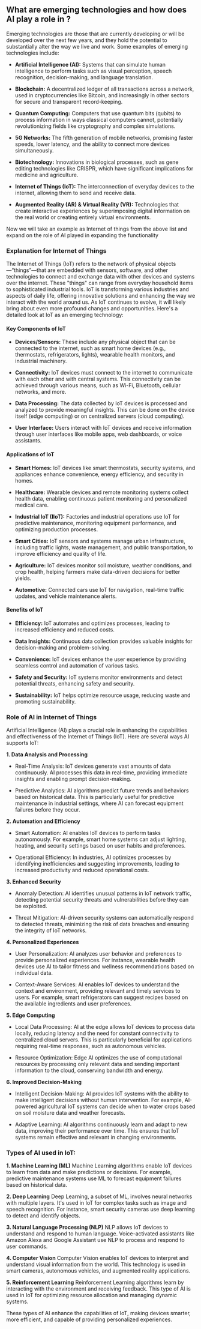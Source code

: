 ## What are emerging technologies and how does AI play a role in ?

Emerging technologies are those that are currently developing or will be developed over the next few years, and they hold the potential to substantially alter the way we live and work. Some examples of emerging technologies include:

- **Artificial Intelligence (AI):** Systems that can simulate human intelligence to perform tasks such as visual perception, speech recognition, decision-making, and language translation.

- **Blockchain:** A decentralized ledger of all transactions across a network, used in cryptocurrencies like Bitcoin, and increasingly in other sectors for secure and transparent record-keeping.

- **Quantum Computing:** Computers that use quantum bits (qubits) to process information in ways classical computers cannot, potentially revolutionizing fields like cryptography and complex simulations.

- **5G Networks:** The fifth generation of mobile networks, promising faster speeds, lower latency, and the ability to connect more devices simultaneously.

- **Biotechnology:** Innovations in biological processes, such as gene editing technologies like CRISPR, which have significant implications for medicine and agriculture.

- **Internet of Things (IoT):** The interconnection of everyday devices to the internet, allowing them to send and receive data.

- **Augmented Reality (AR) & Virtual Reality (VR):** Technologies that create interactive experiences by superimposing digital information on the real world or creating entirely virtual environments.

Now we will take an example as Internet of things from the above list and expand on the role of AI played in expanding the functionality

### Explanation for Internet of Things
The Internet of Things (IoT) refers to the network of physical objects—“things”—that are embedded with sensors, software, and other technologies to connect and exchange data with other devices and systems over the internet. These "things" can range from everyday household items to sophisticated industrial tools. IoT is transforming various industries and aspects of daily life, offering innovative solutions and enhancing the way we interact with the world around us. As IoT continues to evolve, it will likely bring about even more profound changes and opportunities. Here's a detailed look at IoT as an emerging technology:

#### Key Components of IoT
- **Devices/Sensors:** These include any physical object that can be connected to the internet, such as smart home devices (e.g., thermostats, refrigerators, lights), wearable health monitors, and industrial machinery.

- **Connectivity:** IoT devices must connect to the internet to communicate with each other and with central systems. This connectivity can be achieved through various means, such as Wi-Fi, Bluetooth, cellular networks, and more.

- **Data Processing:** The data collected by IoT devices is processed and analyzed to provide meaningful insights. This can be done on the device itself (edge computing) or on centralized servers (cloud computing).

- **User Interface:** Users interact with IoT devices and receive information through user interfaces like mobile apps, web dashboards, or voice assistants.

#### Applications of IoT

- **Smart Homes:** IoT devices like smart thermostats, security systems, and appliances enhance convenience, energy efficiency, and security in homes.

- **Healthcare:** Wearable devices and remote monitoring systems collect health data, enabling continuous patient monitoring and personalized medical care.

- **Industrial IoT (IIoT):** Factories and industrial operations use IoT for predictive maintenance, monitoring equipment performance, and optimizing production processes.

- **Smart Cities:** IoT sensors and systems manage urban infrastructure, including traffic lights, waste management, and public transportation, to improve efficiency and quality of life.

- **Agriculture:** IoT devices monitor soil moisture, weather conditions, and crop health, helping farmers make data-driven decisions for better yields.

- **Automotive:** Connected cars use IoT for navigation, real-time traffic updates, and vehicle maintenance alerts.

#### Benefits of IoT

- **Efficiency:** IoT automates and optimizes processes, leading to increased efficiency and reduced costs.

- **Data Insights:** Continuous data collection provides valuable insights for decision-making and problem-solving.

- **Convenience:**  IoT devices enhance the user experience by providing seamless control and automation of various tasks.

- **Safety and Security:** IoT systems monitor environments and detect potential threats, enhancing safety and security.

- **Sustainability:** IoT helps optimize resource usage, reducing waste and promoting sustainability.

### Role of AI in Internet of Things 

Artificial Intelligence (AI) plays a crucial role in enhancing the capabilities and effectiveness of the Internet of Things (IoT). Here are several ways AI supports IoT:

**1. Data Analysis and Processing**
- Real-Time Analysis: IoT devices generate vast amounts of data continuously. AI processes this data in real-time, providing immediate insights and enabling prompt decision-making.

- Predictive Analytics: AI algorithms predict future trends and behaviors based on historical data. This is particularly useful for predictive maintenance in industrial settings, where AI can forecast equipment failures before they occur.

**2. Automation and Efficiency**
- Smart Automation: AI enables IoT devices to perform tasks autonomously. For example, smart home systems can adjust lighting, heating, and security settings based on user habits and preferences.

- Operational Efficiency: In industries, AI optimizes processes by identifying inefficiencies and suggesting improvements, leading to increased productivity and reduced operational costs.

**3. Enhanced Security**
- Anomaly Detection: AI identifies unusual patterns in IoT network traffic, detecting potential security threats and vulnerabilities before they can be exploited.

- Threat Mitigation: AI-driven security systems can automatically respond to detected threats, minimizing the risk of data breaches and ensuring the integrity of IoT networks.

**4. Personalized Experiences**
- User Personalization: AI analyzes user behavior and preferences to provide personalized experiences. For instance, wearable health devices use AI to tailor fitness and wellness recommendations based on individual data.

- Context-Aware Services: AI enables IoT devices to understand the context and environment, providing relevant and timely services to users. For example, smart refrigerators can suggest recipes based on the available ingredients and user preferences.

**5. Edge Computing**
- Local Data Processing: AI at the edge allows IoT devices to process data locally, reducing latency and the need for constant connectivity to centralized cloud servers. This is particularly beneficial for applications requiring real-time responses, such as autonomous vehicles.

- Resource Optimization: Edge AI optimizes the use of computational resources by processing only relevant data and sending important information to the cloud, conserving bandwidth and energy.

**6. Improved Decision-Making**
- Intelligent Decision-Making: AI provides IoT systems with the ability to make intelligent decisions without human intervention. For example, AI-powered agricultural IoT systems can decide when to water crops based on soil moisture data and weather forecasts.

- Adaptive Learning: AI algorithms continuously learn and adapt to new data, improving their performance over time. This ensures that IoT systems remain effective and relevant in changing environments.

### Types of AI used in IoT:
**1. Machine Learning (ML)**
Machine Learning algorithms enable IoT devices to learn from data and make predictions or decisions. For example, predictive maintenance systems use ML to forecast equipment failures based on historical data.

**2. Deep Learning**
Deep Learning, a subset of ML, involves neural networks with multiple layers. It's used in IoT for complex tasks such as image and speech recognition. For instance, smart security cameras use deep learning to detect and identify objects.

**3. Natural Language Processing (NLP)**
NLP allows IoT devices to understand and respond to human language. Voice-activated assistants like Amazon Alexa and Google Assistant use NLP to process and respond to user commands.

**4. Computer Vision**
Computer Vision enables IoT devices to interpret and understand visual information from the world. This technology is used in smart cameras, autonomous vehicles, and augmented reality applications.

**5. Reinforcement Learning**
Reinforcement Learning algorithms learn by interacting with the environment and receiving feedback. This type of AI is used in IoT for optimizing resource allocation and managing dynamic systems.

These types of AI enhance the capabilities of IoT, making devices smarter, more efficient, and capable of providing personalized experiences.
